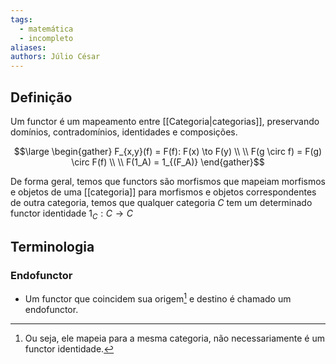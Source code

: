 ```yaml
---
tags:
  - matemática
  - incompleto
aliases:
authors: Júlio César
---
```

## Definição

Um functor é um mapeamento entre [[Categoria|categorias]], preservando domínios, contradomínios, identidades e composições.

$$\large \begin{gather}
F_{x,y}(f) = F(f): F(x) \to F(y) \\ \\
F(g \circ f) = F(g) \circ F(f) \\ \\
F(1_A) = 1_{(F_A)}
\end{gather}$$

De forma geral, temos que functors são morfismos que mapeiam morfismos e objetos de uma [[categoria]] para morfismos e objetos correspondentes de outra categoria, temos que qualquer categoria $C$ tem um determinado functor identidade $1_C: C \to C$ 
## Terminologia

### Endofunctor
- Um functor que coincidem sua origem[^1] e destino é chamado um endofunctor.

[^1]: Ou seja, ele mapeia para a mesma categoria, não necessariamente é um functor identidade.
